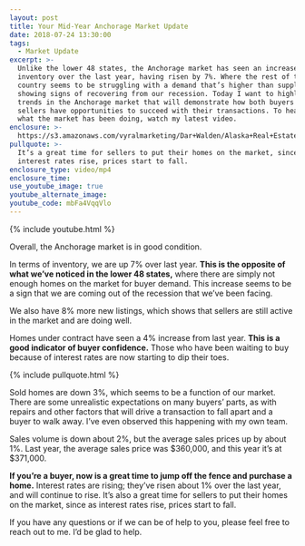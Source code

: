 ```yaml
---
layout: post
title: Your Mid-Year Anchorage Market Update
date: 2018-07-24 13:30:00
tags:
  - Market Update
excerpt: >-
  Unlike the lower 48 states, the Anchorage market has seen an increase in
  inventory over the last year, having risen by 7%. Where the rest of the
  country seems to be struggling with a demand that’s higher than supply, we are
  showing signs of recovering from our recession. Today I want to highlight the
  trends in the Anchorage market that will demonstrate how both buyers and
  sellers have opportunities to succeed with their transactions. To hear about
  what the market has been doing, watch my latest video.
enclosure: >-
  https://s3.amazonaws.com/vyralmarketing/Dar+Walden/Alaska+Real+Estate+%257C+Dar+Walden-+Market+Update.mp4
pullquote: >-
  It’s a great time for sellers to put their homes on the market, since as
  interest rates rise, prices start to fall.
enclosure_type: video/mp4
enclosure_time:
use_youtube_image: true
youtube_alternate_image:
youtube_code: mbFa4VqqVlo
---
```


{% include youtube.html %}

Overall, the Anchorage market is in good condition.

In terms of inventory, we are up 7% over last year. **This is the opposite of what we’ve noticed in the lower 48 states,** where there are simply not enough homes on the market for buyer demand. This increase seems to be a sign that we are coming out of the recession that we’ve been facing.

We also have 8% more new listings, which shows that sellers are still active in the market and are doing well.

Homes under contract have seen a 4% increase from last year. **This is a good indicator of buyer confidence.** Those who have been waiting to buy because of interest rates are now starting to dip their toes.

{% include pullquote.html %}

Sold homes are down 3%, which seems to be a function of our market. There are some unrealistic expectations on many buyers’ parts, as with repairs and other factors that will drive a transaction to fall apart and a buyer to walk away. I’ve even observed this happening with my own team.

Sales volume is down about 2%, but the average sales prices up by about 1%. Last year, the average sales price was $360,000, and this year it’s at $371,000.

**If you’re a buyer, now is a great time to jump off the fence and purchase a home.** Interest rates are rising; they’ve risen about 1% over the last year, and will continue to rise. It’s also a great time for sellers to put their homes on the market, since as interest rates rise, prices start to fall.

If you have any questions or if we can be of help to you, please feel free to reach out to me. I’d be glad to help.